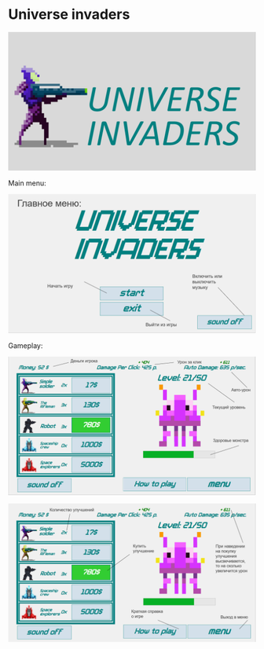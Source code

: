 # Universe invaders

![Logo](/images/logo.png)

Main menu:

![Menu](/images/menu.png)

Gameplay:

![Gameplay](/images/gameplay1.png)

![Gameplay](/images/gameplay2.png)
